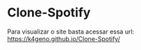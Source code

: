 # Clone-Spotify
Para visualizar o site basta acessar essa url: https://k4geno.github.io/Clone-Spotify/
